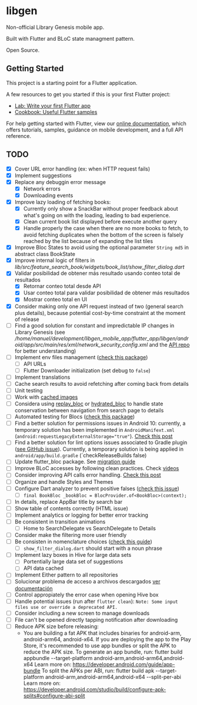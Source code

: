 # libgen

Non-official Library Genesis mobile app.

Built with Flutter and BLoC state managment pattern.

Open Source.

## Getting Started

This project is a starting point for a Flutter application.

A few resources to get you started if this is your first Flutter project:

- [Lab: Write your first Flutter app](https://flutter.dev/docs/get-started/codelab)
- [Cookbook: Useful Flutter samples](https://flutter.dev/docs/cookbook)

For help getting started with Flutter, view our
[online documentation](https://flutter.dev/docs), which offers tutorials,
samples, guidance on mobile development, and a full API reference.


## TODO

- [x] Cover URL error handling (ex: when HTTP request fails)
- [x] Implement suggestions
- [x] Replace any debuggin error message
  - [x] Network errors
  - [x] Downloading events
- [x] Improve lazy loading of fetching books:
  - [x] Currently only show a SnackBar without proper feedback about what's going on with the loading, leading to bad experience.
  - [x] Clean current book list displayed before execute another query
  - [x] Handle properly the case when there are no more books to fetch, to avoid fetching duplicates when the bottom of the screen is falsely reached by the list because of expanding the list tiles
- [x] Improve Bloc States to avoid using the optional parameter `String md5` in abstract class BookState
- [x] Improve internal logic of filters in *lib/src/feature_search_book/widgets/book_list/show_filter_dialog.dart*
- [x] Validar posibilidad de obtener más resultado usando conteo total de resultados
  - [x] Retornar conteo total desde API
  - [x] Usar conteo total para validar posibilidad de obtener más resultados
  - [x] Mostrar conteo total en UI
- [x] Consider making only one API request instead of two (general search plus details), because potential cost-by-time constraint at the moment of release
- [ ] Find a good solution for constant and impredictable IP changes in Library Genesis (see _/home/manuel/development/libgen_mobile_app/flutter_app/libgen/android/app/src/main/res/xml/network_security_config.xml_ and the [API repo](https://github.com/manuelvargastapia/libgen_api/tree/master) for better understanding)
- [ ] Implement env files management ([check this package](https://pub.dev/packages/envify))
  - [ ] API URLs
  - [ ] Flutter Downloader initialization (set debug to `false`)
- [ ] Implement translations
- [ ] Cache search results to avoid refetching after coming back from details
- [ ] Unit testing
- [ ] Work with [cached images](https://flutter.dev/docs/cookbook/images/cached-images)
- [ ] Considera using [replay_bloc](https://pub.dev/packages/replay_bloc) or [hydrated_bloc](https://pub.dev/packages/hydrated_bloc) to handle state conservation between navigation from search page to details
- [ ] Automated testing for Blocs ([check this package](https://pub.dev/packages/bloc_test))
- [ ] Find a better solution for permissions issues in Android 10: currently, a temporary solution has been implemented in `AndroidManifext.xml` (`android:requestLegacyExternalStorage="true"`). [Check this post](https://medium.com/@sriramaripirala/android-10-open-failed-eacces-permission-denied-da8b630a89df)
- [ ] Find a better solution for lint options issues associated to Gradle plugin ([see GitHub issue](https://github.com/flutter/flutter/issues/30598)). Currently, a temporary solution is being applied in `android/app/build.gradle` (`checkReleaseBuilds false)
- [ ] Update flutter_bloc package. See [migration guide](https://bloclibrary.dev/#/migration)
- [ ] Improve BLoC accesses by following clean practices. Check [videos](https://www.youtube.com/watch?v=w6XWjpBK4W8&list=PLptHs0ZDJKt_T-oNj_6Q98v-tBnVf-S_o)
- [ ] Consider improving API calls error handling. [Check this post](https://medium.com/solidmvp-africa/making-your-api-calls-in-flutter-the-right-way-f0a03e35b4b1)
- [ ] Organize and handle Styles and Themes
- [ ] Configure Dart analyzer to prevent positive falses ([check this issue](https://github.com/felangel/bloc/issues/587))
  - [ ] `final BookBloc _bookBloc = BlocProvider.of<BookBloc>(context);`
- [ ] In details, replace AppBar title by search bar
- [ ] Show table of contents correctly (HTML issue)
- [ ] Implement analytics or logging for better error tracking
- [ ] Be consistent in transition animations
  - [ ] Home to SearchDelegate vs SearchDelegate to Details
- [ ] Consider make the filtering more user friendly
- [ ] Be consisten in nomenclature choices ([check this guide](https://dart.dev/guides/language/effective-dart))
  - [ ] `show_filter_dialog.dart` should start with a noun phrase
- [ ] Implement lazy boxes in Hive for large data sets
  - [ ] Portentially large data set of suggestions
  - [ ] API data cached
- [ ] Implement Either pattern to all repositories
- [ ] Solucionar problema de acceso a archivos descargados [ver documentación](https://developer.android.com/about/versions/11/privacy/storage)
- [ ] Control appropiately the error case when opening Hive box
- [ ] Handle potential issues (run after `flutter clean`): `Note: Some input files use or override a deprecated API.`
- [ ] Consider including a new screen to manage downloads
- [ ] File can't be opened directly tapping notification after downloading
- [ ] Reduce APK size before releasing:
  - You are building a fat APK that includes binaries for android-arm, android-arm64, android-x64.
If you are deploying the app to the Play Store, it's recommended to use app bundles or split the APK to reduce the APK size.
    To generate an app bundle, run:
        flutter build appbundle --target-platform android-arm,android-arm64,android-x64
        Learn more on: https://developer.android.com/guide/app-bundle
    To split the APKs per ABI, run:
        flutter build apk --target-platform android-arm,android-arm64,android-x64 --split-per-abi
        Learn more on:  https://developer.android.com/studio/build/configure-apk-splits#configure-abi-split